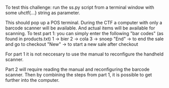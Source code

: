 To test this challenge:
run the ss.py script from a terminal window with some uhctf{...} string as parameter.

This should pop up a POS terminal.
During the CTF a computer with only a barcode scanner will be available. And actual items will be available for scanning.
To test part 1: you can simply enter the following "bar codes" (as found in products.txt)
1 -> bier
2 -> cola
3 -> snoep
"End" -> to end the sale and go to checkout
"New" -> to start a new sale after checkout

For part 1 it is not neccesary to use the manual to reconfigure the handheld scanner. 

Part 2 will require reading the manual and reconfiguring the barcode scanner. Then by combining the steps from part 1, it is possible to get further into the computer.
